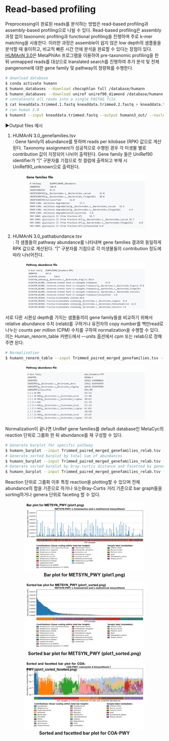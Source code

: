 # Read-based profiling 

Preprocessing이 완료된 reads를 분석하는 방법은 read-based profiling과 assembly-based profiling으로 나뉠 수 있다.
Read-based profiling은 assembly 과정 없이 taxonomic profiling과 functional profiling을 진행하며 주로 k-mer matching을 사용한다. 이러한 과정은 assemble이 쉽지 않은 low depth의 샘플들을 분석할 때 용이하고, 비교적 빠른 시간 안에 분석을 완료할 수 있다는 장점이 있다.
[HUMAnN 3.0](https://huttenhower.sph.harvard.edu/humann/)은 MetaPhlAn 프로그램을 이용하여 pre-taxonomic profiling을 한 뒤 unmapped reads를 대상으로 translated search를 진행하여 추가 분석 및 전체 pangenome에 대한 gene family 및 pathway의 정량화를 수행한다.

```bash
# download database
$ conda activate humann
$ humann_databases --download chocophlan full /database/humann
$ humann_databases --download uniref uniref90_diamond /database/humann
# concatenate all reads into a single FASTAQ file
$ cat kneaddata.trimmed.1.fastq kneaddata.trimmed.2.fastq > kneaddata.trimmed.fastq
# run human 3.0
$ humann3 --input kneaddata.trimmed.fastq --output humann3_out/ --nucleotide-database /database/humann/chocophlan/ --protein-database /database/humann/uniref/
```

▶Output files 예시
1. HUMAnN 3.0_genefamilies.tsv  
: Gene family의 abundance를 뜻하며 reads per kilobase (RPK) 값으로 계산된다. Taxonomy assignment가 성공적으로 수행된 경우 각 미생물 별로 contribution 값이 지정되어 나뉘어 출력된다. Gene family 들은 UniRef90 identifier가 “|” 구분자를 기점으로 첫 컬럼에 출력되고 부재 시 UniRef90_unknown으로 출력된다.

<figure align = "center">
  <img src="https://github.com/sujin9819/MetaInsight/blob/main/SOP/MetaGenomic/img/G_6_1.png?raw=true" style="width:90%">
  <figcaption><b></b></figcaption>  
</figure>

2. HUMAnN 3.0_pathabundance.tsv  
: 각 샘플들의 pathway abundance를 나타내며 gene families 결과와 동일하게 RPK 값으로 계산된다. “|” 구분자를 기점으로 각 미생물들의 contribution 정도에 따라 나뉘어진다.

<figure align = "center">
  <img src="https://github.com/sujin9819/MetaInsight/blob/main/SOP/MetaGenomic/img/G_6_2.png?raw=true" style="width:90%">
  <figcaption><b></b></figcaption>  
</figure>

서로 다른 시퀀싱 depth를 가지는 샘플들끼리 gene family들을 비교하기 위해서 relative abundance 수치 (relab)를 구하거나 유전자의 copy number를 백만read로 나누는 counts per million (CPM) 수치를 구하여 normalization을 수행할 수 있다. 이는 Human_renorm_table 커맨드에서 –-units 옵션에서 cpm 또는 relab으로 정해주면 된다.
```bash
# Normalization 
$ humann_renorm_table --input Trimmed_paired_merged_genefamilies.tsv --output Trimmed_paired_merged_genefamilies_relab.tsv --units cpm
```

<figure align = "center">
  <img src="https://github.com/sujin9819/MetaInsight/blob/main/SOP/MetaGenomic/img/G_6_3.png?raw=true" style="width:90%">
  <figcaption><b></b></figcaption>  
</figure>

Normalization이 끝나면 UniRef gene families를 default database인 MetaCyc의 reaction 단위로 그룹화 한 뒤 abundance를 재 구성할 수 있다.
```bash
# Generate barplot for specific pathway
$ humann_barplot --input Trimmed_paired_merged_genefamilies_relab.tsv --output plot1.png --focal-feature 2-ISOPROPYLMALATESYN-RXN
# Generate sorted barplot by total sum of abundances
$ humann_barplot --input Trimmed_paired_merged_genefamilies_relab.tsv --output plot2_sorted.png --focal-feature 2-ISOPROPYLMALATESYN-RXN -–sort sum 
# Generate sorted barplot by bray-curtis distance and facetted by genera
$ humann_barplot --input Trimmed_paired_merged_genefamilies_relab.tsv --output plot3_sorted_facetted.png --focal-feature COA-PWY -–sort braycurtis –-as-genera –-remove-zeros
```
Reaction 단위로 그룹화 이후 특정 reaction을 plotting할 수 있으며 전체 abundance의 합을 기준으로 하거나 또는Bray-Curtis 거리 기준으로 bar graph들을 sorting하거나 genera 단위로 faceting 할 수 있다.
  
<figure align = "center">
  <img src="https://github.com/sujin9819/MetaInsight/blob/main/SOP/MetaGenomic/img/G_6_4.png?raw=true" style="width:90%">
  <figcaption><b>Bar plot for METSYN_PWY (plot1.png)</b></figcaption>  
</figure>
  
<figure align = "center">
  <img src="https://github.com/sujin9819/MetaInsight/blob/main/SOP/MetaGenomic/img/G_6_5.png?raw=true" style="width:90%">
  <figcaption><b>Sorted bar plot for METSYN_PWY (plot1_sorted.png)</b></figcaption>  
</figure>
  
<figure align = "center">
  <img src="https://github.com/sujin9819/MetaInsight/blob/main/SOP/MetaGenomic/img/G_6_6.png?raw=true" style="width:90%">
  <figcaption><b>Sorted and facetted bar plot for COA-PWY</b></figcaption>  
</figure>
